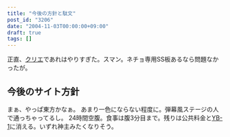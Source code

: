 ```yaml
---
title: "今後の方針と駄文"
post_id: "3206"
date: "2004-11-03T00:00:00+09:00"
draft: true
tags: []
---
```



正直、[クリエ](http://www5d.biglobe.ne.jp/~coolier2/)であれはやりすぎた。スマン。ネチョ専用SS板あるなら問題なかったが。
## 今後のサイト方針
まぁ、やっぱ東方かなぁ。 あまり一色にならない程度に。弾幕風ステージの人で通っちゃってるし。 24時間空腹。食事は腹3分目まで。残りは公共料金と[YB-1](https://danmaq.com/tag/yb-1)に消える。いずれ神主みたくなりそう。
